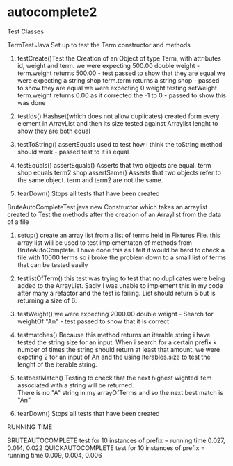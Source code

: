 # autocomplete2
Test Classes

TermTest.Java
Set up to test the Term constructor  and methods

1. testCreate()Test the Creation of an Object of type Term, with attributes  id, weight and term.
we were expecting 500.00 double weight  -  term.weight returns 500.00 -  test passed to show that they are equal
we were expecting a string shop            term.term returns a string shop - passed to show they are equal
we were expecting 0 weight testing setWeight term.weight returns 0.00 as it corrected the -1 to 0 - passed to show this was done


2. testIds()
Hashset(which does not allow duplicates)  created form every element in ArrayList and then its size tested against Arraylist lenght to show they are both equal


3. testToString()
assertEquals used to test how i think the toString method should work - passed test to it is equal


4. testEquals() 
assertEquals() Asserts that two objects are equal. term shop equals term2 shop 
assertSame() Asserts that two objects refer to the same object. term and term2 are not the same.

5. tearDown()
Stops all tests that have been created







BruteAutoCompleteTest.java
new Constructor which takes an arraylist created to Test the methods after the creation of an Arraylist from the data of a file

1. setup() 
create an array list from a list of terms held in Fixtures File. this array list will be used to test implementaton of methods from BruteAutoComplete.  I have done this as I felt it would be hard to check a file with 10000 terms so i broke the problem down to a small list of terms that can be tested easily

2. testlistOfTerm()
this test was trying to test that no duplicates were being added to the ArrayList. Sadly I was unable to implement this in my code after many a refactor and the test is failing.  List should return 5 but is returning a size of 6.

3. testWeight()
we were expecting 2000.00 double weight  -  Search for weightOf "An" -  test passed to show that it is correct

4. testmatches()
Because this method returns an iterable string i have tested the string size for an input.  When i search for a certain prefix k number of times the string should return at least that amount.
we were expcting 2 for an input of An and the using Iterables.size to test the lenght of the iterable string.

5. testbestMatch()
Testing to check that the next highest wighted item associated with a string will be returned.  
There is no "A" string in my arrayOfTerms and so the next best match is "An"

6. tearDown()
Stops all tests that have been created


RUNNING TIME

BRUTEAUTOCOMPLETE    test for 10 instances of prefix  = running time 0.027, 0.014, 0.022
QUICKAUTOCOMPLETE    test for 10 instances of prefix  = running time 0.009, 0.004, 0.006


